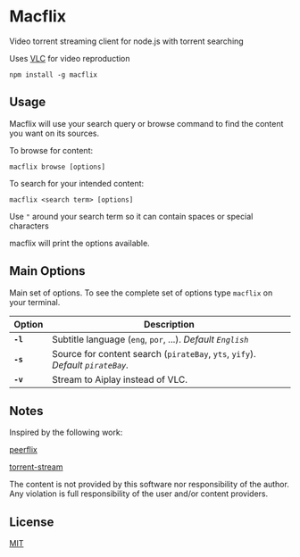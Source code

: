 # Macflix

Video torrent streaming client for node.js with torrent searching

Uses [VLC](http://www.videolan.org/vlc/index.html) for video reproduction

```
npm install -g macflix
```


## Usage

Macflix will use your search query or browse command to find the content you want on its sources.

To browse for content:

```
macflix browse [options]
```

To search for your intended content:
```
macflix <search term> [options]
```

Use `"` around your search term so it can contain spaces or special characters

macflix will print the options available.



## Main Options

Main set of options. To see the complete set of options type `macflix` on your terminal.


| Option  | Description |
|---|---|
|**`-l`**|Subtitle language (`eng`, `por`, ...). _Default `English`_|
|**`-s`**|Source for content search (`pirateBay`, `yts`, `yify`). _Default `pirateBay`._|
|**`-v`**|Stream to Aiplay instead of VLC.|



## Notes

Inspired by the following work:

[peerflix](https://github.com/mafintosh/peerflix)

[torrent-stream](https://github.com/mafintosh/torrent-stream)

The content is not provided by this software nor responsibility of the author.
Any violation is full responsibility of the user and/or content providers.

## License

[MIT](https://raw.githubusercontent.com/franciscofsales/node-macflix/master/LICENSE)
